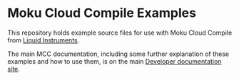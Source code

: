 # Moku Cloud Compile Examples

This repository holds example source files for use with Moku Cloud Compile from [Liquid Instruments](https://liquidinstruments.com).

The main MCC documentation, including some further explanation of these examples and how to use them, is on the main [Developer documentation site](https://apis.liquidinstruments.com/docs).
